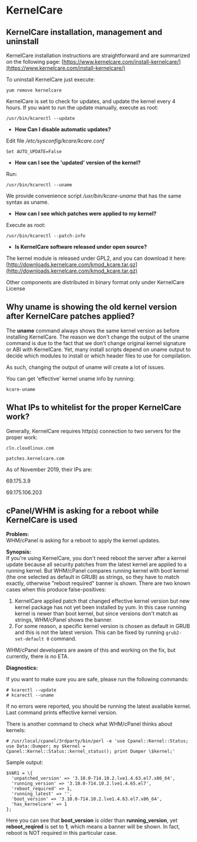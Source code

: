 # KernelCare

## KernelCare installation, management and uninstall

KernelCare installation instructions are straightforward and are summarized on the following page: [https://www.kernelcare.com/install-kernelcare/](https://www.kernelcare.com/install-kernelcare/)

To uninstall KernelCare just execute:

<div class="notranslate">

```
yum remove kernelcare
```
</div>

KernelCare is set to check for updates, and update the kernel every 4 hours. If you want to run the update manually, execute as root:

<div class="notranslate">

```
/usr/bin/kcarectl --update
```
</div>

- **How Can I disable automatic updates?**

Edit file _/etc/sysconfig/kcare/kcare.conf_

<div class="notranslate">

```
Set AUTO_UPDATE=False
```
</div>

- **How can I see the 'updated' version of the kernel?**

Run:

<div class="notranslate">

```
/usr/bin/kcarectl --uname
```
</div>

We provide convenience script _/usr/bin/kcare-uname_ that has the same syntax as uname.

- **How can I see which patches were applied to my kernel?**

Execute as root:

<div class="notranslate">

```
/usr/bin/kcarectl --patch-info
```
</div>

- **Is KernelCare software released under open source?**

The kernel module is released under GPL2, and you can download it here: [http://downloads.kernelcare.com/kmod_kcare.tar.gz](http://downloads.kernelcare.com/kmod_kcare.tar.gz) 

Other components are distributed in binary format only under KernelCare License

## Why uname is showing the old kernel version after KernelCare patches applied?

The **uname** command always shows the same kernel version as before installing KernelCare. The reason we don't change the output of the uname command is due to the fact that we don't change original kernel signature or ABI with KernelCare. Yet, many install scripts depend on uname output to decide which modules to install or which header files to use for compilation.

As such, changing the output of uname will create a lot of issues.

You can get 'effective' kernel uname info by running:

```
kcare-uname
```

## What IPs to whitelist for the proper KernelCare work?

Generally, KernelCare requires http(s) connection to two servers for the proper work:

`cln.cloudlinux.com`

`patches.kernelcare.com`  

As of November 2019, their IPs are:

69.175.3.9

69.175.106.203

## cPanel/WHM is asking for a reboot while KernelCare is used

**Problem:**  
WHM/cPanel is asking for a reboot to apply the kernel updates.

**Synopsis:**  
If you're using KernelCare, you don't need reboot the server after a kernel update because all security patches from the latest kernel are applied to a running kernel. But WHM/cPanel compares running kernel with boot kernel (the one selected as default in GRUB) as strings, so they have to match exactly, otherwise "reboot required" banner is shown. There are two known cases when this produce false-positives:

1. KernelCare applied patch that changed effective kernel version but new kernel package has not yet been installed by yum. In this case running kernel is newer than boot kernel, but since versions don't match as strings, WHM/cPanel shows the banner.
2. For some reason, a specific kernel version is chosen as default in GRUB and this is not the latest version. This can be fixed by running `grub2-set-default 0` command.

WHM/cPanel developers are aware of this and working on the fix, but currently, there is no ETA.

**Diagnostics:**

If you want to make sure you are safe, please run the following commands:

<div class="notranslate">

```
# kcarectl --update
# kcarectl --uname
```
</div>

If no errors were reported, you should be running the latest available kernel. Last command prints effective kernel version.

There is another command to check what WHM/cPanel thinks about kernels:

<div class="notranslate">

```
# /usr/local/cpanel/3rdparty/bin/perl -e 'use Cpanel::Kernel::Status; use Data::Dumper; my $kernel = Cpanel::Kernel::Status::kernel_status(); print Dumper \$kernel;'
```
</div>

Sample output:

<div class="notranslate">

```
$VAR1 = \{
  'unpatched_version' => '3.10.0-714.10.2.lve1.4.63.el7.x86_64',
  'running_version' => '3.10.0-714.10.2.lve1.4.65.el7',
  'reboot_required' => 1,
  'running_latest' => '',
  'boot_version' => '3.10.0-714.10.2.lve1.4.63.el7.x86_64',
  'has_kernelcare' => 1
};
```
</div>

Here you can see that **boot_version** is older than **running_version**, yet **reboot_reqired** is set to **1**, which means a banner will be shown. In fact, reboot is NOT required in this particular case.
